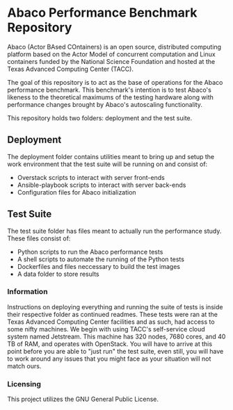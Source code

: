 # Abaco Performance Benchmark Repository
Abaco (Actor BAsed COntainers) is an open source, distributed computing platform based on the Actor Model of concurrent computation and Linux containers funded by the National Science Foundation and hosted at the Texas Advanced Computing Center (TACC).

The goal of this repository is to act as the base of operations for the Abaco performance benchmark. This benchmark's intention is to test Abaco's likeness to the theoretical maximums of the testing hardware along with performance changes brought by Abaco's autoscaling functionality.

This repository holds two folders: deployment and the test suite.

## Deployment
The deployment folder contains utilities meant to bring up and setup the work environment that the test suite will be running on and consist of:
- Overstack scripts to interact with server front-ends
- Ansible-playbook scripts to interact with server back-ends
- Configuration files for Abaco initialization

## Test Suite
The test suite folder has files meant to actually run the performance study. These files consist of:
- Python scripts to run the Abaco performance tests
- A shell scripts to automate the running of the Python tests
- Dockerfiles and files neccessary to build the test images
- A data folder to store results

### Information
Instructions on deploying everything and running the suite of tests is inside their respective folder as continued readmes. These tests were ran at the Texas Advanced Computing Center facilities and as such, had access to some nifty machines. We begin with using TACC's self-service cloud system named Jetstream. This machine has 320 nodes, 7680 cores, and 40 TB of RAM, and operates with OpenStack. You will have to arrive at this point before you are able to "just run" the test suite, even still, you will have to work around any issues that you might face as your situation will not match ours.

### Licensing
This project utilizes the GNU General Public License.
